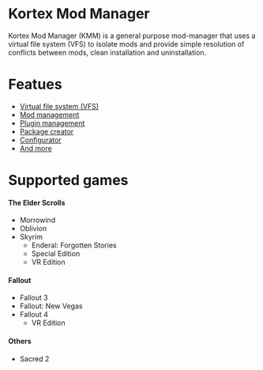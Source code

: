 # Kortex Mod Manager

Kortex Mod Manager (KMM) is a general purpose mod-manager that uses a virtual file system (VFS) to isolate mods and provide simple resolution of conflicts between mods, clean installation and uninstallation.

# Featues
- [Virtual file system (VFS)](?page=features#virtual-file-system-vfs)
- [Mod management](?page=features#mod-management)
- [Plugin management](?page=features#plugin-management)
- [Package creator](?page=features#package-creator)
- [Configurator](?page=features#configurator)
- [And more](?page=features#other-features)

# Supported games

#### The Elder Scrolls
- Morrowind
- Oblivion
- Skyrim
	- Enderal: Forgotten Stories
	- Special Edition
	- VR Edition

#### Fallout
- Fallout 3
- Fallout: New Vegas
- Fallout 4
	- VR Edition

#### Others
- Sacred 2
